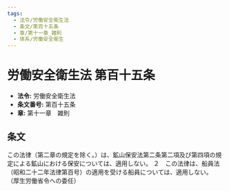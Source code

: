 ```yaml
---
tags:
  - 法令/労働安全衛生法
  - 条文/第百十五条
  - 章/第十一章_雑則
  - 体系/労働安全衛生
---
```

# 労働安全衛生法 第百十五条

- **法令:** 労働安全衛生法
- **条文番号:** 第百十五条
- **章:** 第十一章　雑則

## 条文
この法律（第二章の規定を除く。）は、鉱山保安法第二条第二項及び第四項の規定による鉱山における保安については、適用しない。
２　この法律は、船員法（昭和二十二年法律第百号）の適用を受ける船員については、適用しない。
（厚生労働省令への委任）

